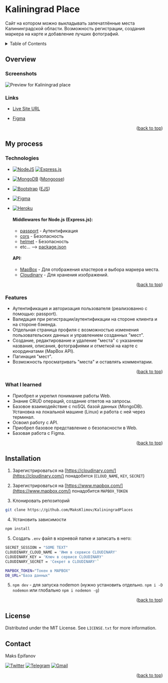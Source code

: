 <div id="top"></div>

# Kaliningrad Place

Сайт на котором можно выкладывать запечатлённые места Калининградской области. Возможность регистрации, создания маркера на карте и добавление лучших фотографий. 


<details>
  <summary>Table of Contents</summary>
  <ol>
    <li>
      <a href="#overview">Overview</a>
      <ul>
        <li><a href="#screenshots">Screenshots</a></li>
        <li><a href="#links">Links</a></li>
      </ul>
    </li>
    <li>
      <a href="#my-process">My process</a>
      <ul>
        <li><a href="#technologies">Technologies</a></li>
        <li><a href="#features">Features</a></li>
        <li><a href="#what-i-learned">What I learned</a></li>
      </ul>
    </li>
    <li><a href="#installation">Installation</a></li>
    <li><a href="#license">License</a></li>
    <li><a href="#contact">Contact</a></li>
  </ol>
</details>


## Overview

### Screenshots
![Preview for Kaliningrad place](./src/screenshots/Preview.gif)

### Links

-   [Live Site URL](https://mighty-hollows-66653.herokuapp.com/)

-   [Figma](https://www.figma.com/file/IT1BlivaOKpzs46YSzmlKD/Kaliningrad-place?node-id=0%3A1)

<p align="right">(<a href="#top">back to top</a>)</p>

## My process

### Technologies

* [![NodeJS](https://img.shields.io/badge/node.js-6DA55F?style=for-the-badge&logo=node.js&logoColor=white)](https://nodejs.org/) [![Express.js](https://img.shields.io/badge/express.js-%23404d59.svg?style=for-the-badge&logo=express&logoColor=%2361DAFB)](https://expressjs.com/)
* [![MongoDB](https://img.shields.io/badge/MongoDB-%234ea94b.svg?style=for-the-badge&logo=mongodb&logoColor=white)](https://www.mongodb.com/) ([Mongoose](https://mongoosejs.com/))
* [![Bootstrap](https://img.shields.io/badge/bootstrap-%23563D7C.svg?style=for-the-badge&logo=bootstrap&logoColor=white)](https://getbootstrap.com/) ([EJS](https://ejs.co/))
* [![Figma](https://img.shields.io/badge/figma-%23F24E1E.svg?style=for-the-badge&logo=figma&logoColor=white)](https://www.figma.com/)
* [![Heroku](https://img.shields.io/badge/heroku-%23430098.svg?style=for-the-badge&logo=heroku&logoColor=white)](https://www.heroku.com/)

  #### Middlewares for Node.js (Express.js):
  * [passport](https://www.npmjs.com/package/passport) - Аутентификация
  * [cors](https://www.npmjs.com/package/cors) - Безопасность
  * [helmet](https://www.npmjs.com/package/helmet) - Безопасность
  * etc... --> [package.json](./package.json) 

  #### API:
  * [MapBox](https://www.mapbox.com/) - Для отображения кластеров и выбора маркера места.
  * [Cloudinary](https://cloudinary.com/) - Для хранения изображений.
<p align="right">(<a href="#top">back to top</a>)</p>

### Features

* Аутентификация и авторизация пользователя (реализованно с помощью: passport).
* Валидация при регистрации/аутентификации на стороне клиента и на стороне бэкенда.
* Отдельная страница профиля с возможностью изменения пользовательских данных и управлением созданных "мест".
* Создание, редактирование и удаление "места" с указанием названия, описания, фотографиями и отметкой на карте с координатами (MapBox API).
* Пагинация "мест".
* Возможность просматривать "места" и оставлять комментарии.

<p align="right">(<a href="#top">back to top</a>)</p>

### What I learned

* Приобрел и укрепил понимание работы Web. 
* Знание CRUD операций, создание ответов на запросы.
* Базовое взаимодействие с noSQL базой данных (MongoDB). Установка на локальной машине (Linux) и работа с ней через терминал.
* Освоил работу с API.
* Приобрел базовое представление о безопасности в Web.
* Базовая работа с Figma.

<p align="right">(<a href="#top">back to top</a>)</p>

## Installation

1. Зарегистрироваться на [https://cloudinary.com/](https://cloudinary.com/) понадобятся (`CLOUD_NAME`, `KEY`, `SECRET`)

2. Зарегистрироваться на [https://www.mapbox.com/](https://www.mapbox.com/) понадобится `MAPBOX_TOKEN`

3. Клонировать репозиторий 
  ```sh
  git clone https://github.com/MaksKlimov/KaliningradPlaces
  ```

4. Установить зависимости
  ```sh
  npm install
  ```
5. Создать `.env` файл в корневой папке и записать в него:
  ```sh
  SECRET_SESSION = "SOME TEXT"
  CLOUDINARY_CLOUD_NAME = 'Имя в сервисе CLOUDINARY'
  CLOUDINARY_KEY = 'Ключ в сервисе CLOUDINARY'
  CLOUDINARY_SECRET = 'Секрет в CLOUDINARY'`

  MAPBOX_TOKEN="Токен в MAPBOX"
  DB_URL="База данных"
  ```

5. `npm dev` - для запуска nodemon (нужно установить отдельно. `npm i -D nodemon` или глобально `npm i nodemon -g`)

<p align="right">(<a href="#top">back to top</a>)</p>

## License

Distributed under the MIT License. See `LICENSE.txt` for more information.

## Contact

Maks Epifanov

[![Twitter](https://img.shields.io/badge/Twitter-%231DA1F2.svg?style=for-the-badge&logo=Twitter&logoColor=white)](https://twitter.com/klimov4_maks)
[![Telegram](https://img.shields.io/badge/Telegram-2CA5E0?style=for-the-badge&logo=telegram&logoColor=white)](https://t.me/maksepifanov)
[![Gmail](https://img.shields.io/badge/Gmail-D14836?style=for-the-badge&logo=gmail&logoColor=white)](mailto:maksepifanovbr@gmail.com)

<p align="right">(<a href="#top">back to top</a>)</p>